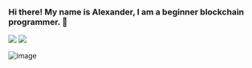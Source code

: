 ### Hi there! My name is Alexander, I am a beginner blockchain programmer. 👋

<img src="https://img.shields.io/badge/Tester-MASSA-e41c1f"/> <img src="https://img.shields.io/badge/Tester-Sui-6fbcf0"/>

![image](https://user-images.githubusercontent.com/112434087/201517198-34409dbe-e9d5-447f-818c-3ebe26bebd26.png)

